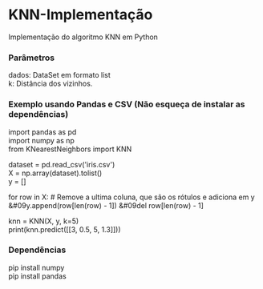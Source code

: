 # KNN-Implementação

Implementação do algoritmo KNN em Python

### Parâmetros
dados: DataSet em formato list <br>
k: Distância dos vizinhos.

### Exemplo usando Pandas e CSV (Não esqueça de instalar as dependências)

import pandas as pd <br>
import numpy as np <br>
from KNearestNeighbors import KNN <br>

dataset = pd.read_csv('iris.csv') <br>
X = np.array(dataset).tolist() <br>
y = [] <br>

for row in X: # Remove a ultima coluna, que são os rótulos e adiciona em y <br>
     &#09y.append(row[len(row) - 1])
     &#09del row[len(row) - 1]

knn = KNN(X, y, k=5) <br>
print(knn.predict([[3, 0.5, 5, 1.3]])) <br>

### Dependências
pip install numpy <br>
pip install pandas <br>
